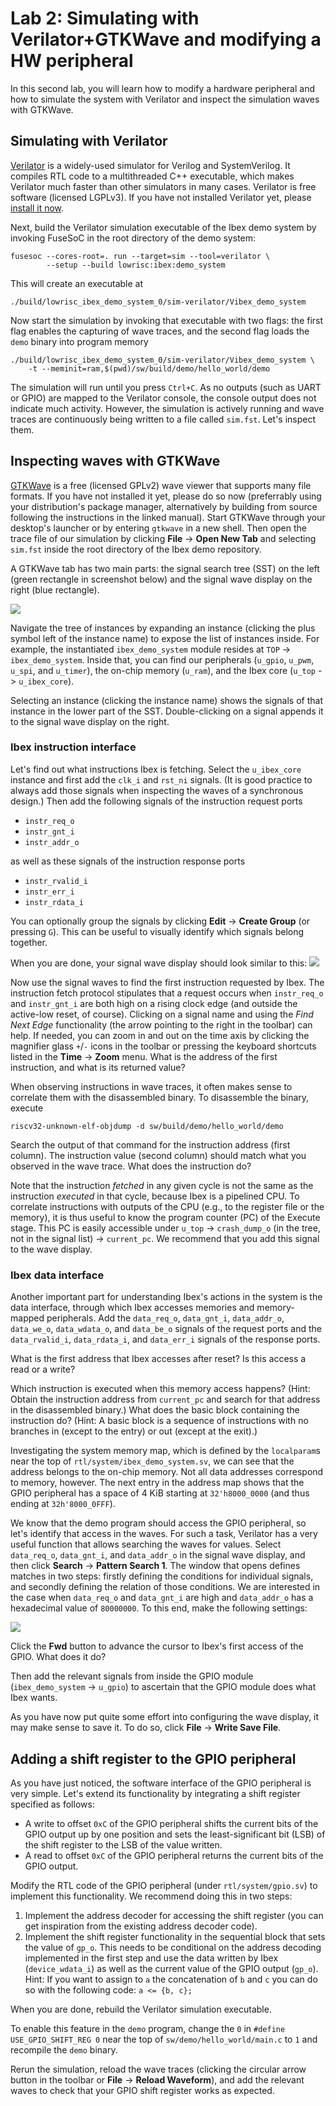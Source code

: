 # Lab 2: Simulating with Verilator+GTKWave and modifying a HW peripheral
<!-- Please write one sentence per line, as this facilitates version control. -->
<!-- Put sample solution in comment below a question. -->

In this second lab, you will learn how to modify a hardware peripheral and how to simulate the system with Verilator and inspect the simulation waves with GTKWave.

## Simulating with Verilator

[Verilator](https://verilator.org) is a widely-used simulator for Verilog and SystemVerilog.
It compiles RTL code to a multithreaded C++ executable, which makes Verilator much faster than other simulators in many cases.
Verilator is free software (licensed LGPLv3).
If you have not installed Verilator yet, please [install it now](https://verilator.org/guide/latest/install.html).

Next, build the Verilator simulation executable of the Ibex demo system by invoking FuseSoC in the root directory of the demo system:
```
fusesoc --cores-root=. run --target=sim --tool=verilator \
        --setup --build lowrisc:ibex:demo_system
```

This will create an executable at
```
./build/lowrisc_ibex_demo_system_0/sim-verilator/Vibex_demo_system
```

Now start the simulation by invoking that executable with two flags: the first flag enables the capturing of wave traces, and the second flag loads the `demo` binary into program memory
```
./build/lowrisc_ibex_demo_system_0/sim-verilator/Vibex_demo_system \
    -t --meminit=ram,$(pwd)/sw/build/demo/hello_world/demo
```

The simulation will run until you press `Ctrl+C`.
As no outputs (such as UART or GPIO) are mapped to the Verilator console, the console output does not indicate much activity.
However, the simulation is actively running and wave traces are continuously being written to a file called `sim.fst`.
Let's inspect them.


## Inspecting waves with GTKWave

[GTKWave](https://gtkwave.sourceforge.net/gtkwave.pdf) is a free (licensed GPLv2) wave viewer that supports many file formats.
If you have not installed it yet, please do so now (preferrably using your distribution's package manager, alternatively by building from source following the instructions in the linked manual).
Start GTKWave through your desktop's launcher or by entering `gtkwave` in a new shell.
Then open the trace file of our simulation by clicking **File** -> **Open New Tab** and selecting `sim.fst` inside the root directory of the Ibex demo repository.

A GTKWave tab has two main parts: the signal search tree (SST) on the left (green rectangle in screenshot below) and the signal wave display on the right (blue rectangle).

![](./lab2_imgs/gtkwave.png)

Navigate the tree of instances by expanding an instance (clicking the plus symbol left of the instance name) to expose the list of instances inside.
For example, the instantiated `ibex_demo_system` module resides at `TOP` -> `ibex_demo_system`.
Inside that, you can find our peripherals (`u_gpio`, `u_pwm`, `u_spi`, and `u_timer`), the on-chip memory (`u_ram`), and the Ibex core (`u_top` -> `u_ibex_core`).

Selecting an instance (clicking the instance name) shows the signals of that instance in the lower part of the SST.
Double-clicking on a signal appends it to the signal wave display on the right.

### Ibex instruction interface
Let's find out what instructions Ibex is fetching.
Select the `u_ibex_core` instance and first add the `clk_i` and `rst_ni` signals.
(It is good practice to always add those signals when inspecting the waves of a synchronous design.)
Then add the following signals of the instruction request ports
- `instr_req_o`
- `instr_gnt_i`
- `instr_addr_o`

as well as these signals of the instruction response ports
- `instr_rvalid_i`
- `instr_err_i`
- `instr_rdata_i`

You can optionally group the signals by clicking **Edit** -> **Create Group** (or pressing `G`).
This can be useful to visually identify which signals belong together.

When you are done, your signal wave display should look similar to this:
![](./lab2_imgs/signal_wave_display.png)

Now use the signal waves to find the first instruction requested by Ibex.
The instruction fetch protocol stipulates that a request occurs when `instr_req_o` and `instr_gnt_i` are both high on a rising clock edge (and outside the active-low reset, of course).
Clicking on a signal name and using the *Find Next Edge* functionality (the arrow pointing to the right in the toolbar) can help.
If needed, you can zoom in and out on the time axis by clicking the magnifier glass `+`/`-` icons in the toolbar or pressing the keyboard shortcuts listed in the **Time** -> **Zoom** menu.
What is the address of the first instruction, and what is its returned value?
<!-- address: 32'h0010_0080, data: 32'h5F40_006F -->

When observing instructions in wave traces, it often makes sense to correlate them with the disassembled binary.
To disassemble the binary, execute
```
riscv32-unknown-elf-objdump -d sw/build/demo/hello_world/demo
```

Search the output of that command for the instruction address (first column).
The instruction value (second column) should match what you observed in the wave trace.
What does the instruction do?
<!-- j 100674 <reset_handler>; i.e., jump to the reset_handler function at address 0x100674. -->

Note that the instruction *fetched* in any given cycle is not the same as the instruction *executed* in that cycle, because Ibex is a pipelined CPU.
To correlate instructions with outputs of the CPU (e.g., to the register file or the memory), it is thus useful to know the program counter (PC) of the Execute stage.
This PC is easily accessible under `u_top` -> `crash_dump_o` (in the tree, not in the signal list) -> `current_pc`.
We recommend that you add this signal to the wave display.

### Ibex data interface

Another important part for understanding Ibex's actions in the system is the data interface, through which Ibex accesses memories and memory-mapped peripherals.
Add the `data_req_o`, `data_gnt_i`, `data_addr_o`, `data_we_o`, `data_wdata_o`, and `data_be_o` signals of the request ports and the `data_rvalid_i`, `data_rdata_i`, and `data_err_i` signals of the response ports.

What is the first address that Ibex accesses after reset?
Is this access a read or a write?
<!-- write of 0 to 32'h0010_0730 -->

Which instruction is executed when this memory access happens?
(Hint: Obtain the instruction address from `current_pc` and search for that address in the disassembled binary.)
What does the basic block containing the instruction do?
(Hint: A basic block is a sequence of instructions with no branches in (except to the entry) or out (except at the exit).)
<!-- A store of 0 to the address in a register; the basic block is a loop that fills a memory region with zeros. -->

Investigating the system memory map, which is defined by the `localparam`s near the top of `rtl/system/ibex_demo_system.sv`, we can see that the address belongs to the on-chip memory.
Not all data addresses correspond to memory, however.
The next entry in the address map shows that the GPIO peripheral has a space of 4 KiB starting at `32'h8000_0000` (and thus ending at `32h'8000_0FFF`).

We know that the demo program should access the GPIO peripheral, so let's identify that access in the waves.
For such a task, Verilator has a very useful function that allows searching the waves for values.
Select `data_req_o`, `data_gnt_i`, and `data_addr_o` in the signal wave display, and then click **Search** -> **Pattern Search 1**.
The window that opens defines matches in two steps: firstly defining the conditions for individual signals, and secondly defining the relation of those conditions.
We are interested in the case when `data_req_o` and `data_gnt_i` are high and `data_addr_o` has a hexadecimal value of `80000000`.
To this end, make the following settings:

![](./lab2_imgs/pattern_search.png)

Click the **Fwd** button to advance the cursor to Ibex's first access of the GPIO.
What does it do?
<!-- Write 0 to the GPIO register. -->

Then add the relevant signals from inside the GPIO module (`ibex_demo_system` -> `u_gpio`) to ascertain that the GPIO module does what Ibex wants.

As you have now put quite some effort into configuring the wave display, it may make sense to save it.
To do so, click **File** -> **Write Save File**.


## Adding a shift register to the GPIO peripheral

As you have just noticed, the software interface of the GPIO peripheral is very simple.
Let's extend its functionality by integrating a shift register specified as follows:
- A write to offset `0xC` of the GPIO peripheral shifts the current bits of the GPIO output up by one position and sets the least-significant bit (LSB) of the shift register to the LSB of the value written.
- A read to offset `0xC` of the GPIO peripheral returns the current bits of the GPIO output.

Modify the RTL code of the GPIO peripheral (under `rtl/system/gpio.sv`) to implement this functionality.
We recommend doing this in two steps:
1. Implement the address decoder for accessing the shift register (you can get inspiration from the existing address decoder code).
2. Implement the shift register functionality in the sequential block that sets the value of `gp_o`.
   This needs to be conditional on the address decoding implemented in the first step and use the data written by Ibex (`device_wdata_i`) as well as the current value of the GPIO output (`gp_o`).
   Hint: If you want to assign to `a` the concatenation of `b` and `c` you can do so with the following code: `a <= {b, c};`
<!-- sample solution: last commit on the [`sample-solution/lab2` branch](https://github.com/lowRISC/ibex-demo-system/commits/sample-solution/lab2) branch -->

When you are done, rebuild the Verilator simulation executable.

To enable this feature in the `demo` program, change the `0` in `#define USE_GPIO_SHIFT_REG 0` near the top of `sw/demo/hello_world/main.c` to `1` and recompile the `demo` binary.

Rerun the simulation, reload the wave traces (clicking the circular arrow button in the toolbar or **File** -> **Reload Waveform**), and add the relevant waves to check that your GPIO shift register works as expected.
